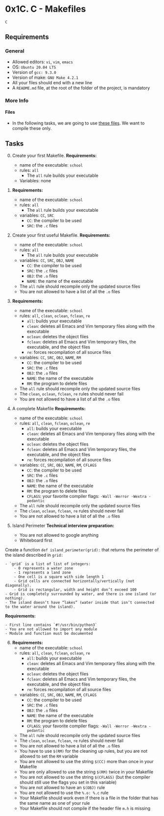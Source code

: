 # 0x1C. C - Makefiles
`C`

## Requirements
### General
- Allowed editors: `vi`, `vim`, `emacs`
- OS: `Ubuntu 20.04 LTS`
- Version of `gcc: 9.3.0`
- Version of make: `GNU Make 4.2.1`
- All your files should end with a new line
- A `README.md` file, at the root of the folder of the project, is mandatory

### More Info
#### Files
* In the following tasks, we are going to use [these files](https://github.com/alx-tools/0x1B.c). We want to compile these only.

## Tasks

0. Create your first Makefile.
__Requirements:__
	* name of the executable: `school`
	* rules: `all`
		- The `all` rule builds your executable
	* Variables: none


1.  __Requirements:__
	- name of the executable: `school`
	- rules: `all`
		- The `all`  rule builds your executable
	- variables: `CC`, `SRC`
		- `CC`: the compiler to be used
		- `SRC`: the `.c` files

2. Create your first useful Makefile.
__Requirements:__
	- name of the executable: `school`
	- rules: `all`
		- The `all` rule builds your executable
	- variables: `CC`, `SRC`, `OBJ`, `NAME`
		- `CC`: the compiler to be used
		- `SRC`: the `.c` files
		- `OBJ`: the `.o` files
		- `NAME`: the name of the executable
	- The `all` rule should recompile only the updated source files
	- You are not allowed to have a list of all the `.o` files

3. __Requirements:__
	- name of the executable: `school`
	- rules: `all`, `clean`, `oclean`, `fclean`, `re`
		- `all`: builds your executable
		- `clean`: deletes all Emacs and Vim temporary files along with the executable
		- `oclean`: deletes the object files
		- `fclean`: deletes all Emacs and Vim temporary files, the executable, and the object files
		- `re`: forces recompilation of all source files
	- variables: `CC`, `SRC`, `OBJ`, `NAME`, `RM`
		- `CC`: the compiler to be used
		- `SRC`: the `.c` files
		- `OBJ`: the `.o` files
		- `NAME`: the name of the executable
		- `RM`: the program to delete files
	- The `all` rule should recompile only the updated source files
	- The `clean`, `oclean`, `fclean`, `re` rules should never fail
	- You are not allowed to have a list of all the `.o` files

4. A complete Makefile
__Requirements:__
	- name of the executable: `school`
	- rules: `all`, `clean`, `fclean`, `oclean`, `re`
		- `all`: builds your executable
		- `clean`: deletes all Emacs and Vim temporary files along with the executable
		- `oclean`: deletes the object files
		- `fclean`: deletes all Emacs and Vim temporary files, the executable, and the object files
		- `re`: forces recompilation of all source files
	- variables: `CC`, `SRC`, `OBJ`, `NAME`, `RM`, `CFLAGS`
		- `CC`: the compiler to be used
		- `SRC`: the `.c` files
		- `OBJ`: the `.o` files
		- `NAME`: the name of the executable
		- `RM`: the program to delete files
		- `CFLAGS`: your favorite compiler flags: `-Wall -Werror -Wextra -pedantic`
	- The `all` rule should recompile only the updated source files
	- The `clean`, `oclean`, `fclean`, `re` rules should never fail
	- You are not allowed to have a list of all the `.o` files

5. Island Perimeter
__Technical interview preparation:__
	- You are not allowed to google anything
	- Whiteboard first

Create a function `def island_perimeter(grid):` that returns the perimeter of the island described in `grid:`

	- `grid` is a list of list of integers:
		- 0 represents a water zone
		- 1 represents a land zone
		- One cell is a square with side length 1
		- Grid cells are connected horizontally/vertically (not diagonally).
		- Grid is rectangular, width and height don’t exceed 100
	- Grid is completely surrounded by water, and there is one island (or nothing).
	- The island doesn’t have “lakes” (water inside that isn’t connected to the water around the island).

__Requirements:__

	- First line contains `#!/usr/bin/python3`
	- You are not allowed to import any module
	- Module and function must be documented

6. __Requirements:__
	- name of the executable: `school`
	- rules: `all`, `clean`, `fclean`, `oclean`, `re`
		- `all`: builds your executable
		- `clean`: deletes all Emacs and Vim temporary files along with the executable
		- `oclean`: deletes the object files
		- `fclean`: deletes all Emacs and Vim temporary files, the executable, and the object files
		- `re`: forces recompilation of all source files
	- variables: `CC`, `SRC`, `OBJ`, `NAME`, `RM`, `CFLAGS`
		- `CC`: the compiler to be used
		- `SRC`: the `.c` files
		- `OBJ`: the `.o` files
		- `NAME`: the name of the executable
		- `RM`: the program to delete files
		- `CFLAGS`: your favorite compiler flags: `-Wall -Werror -Wextra -pedantic`
	- The `all` rule should recompile only the updated source files
	- The `clean`, `oclean`, `fclean`, `re` rules should never fail
	- You are not allowed to have a list of all the `.o` files
	- You have to use `$(RM)` for the cleaning up rules, but you are not allowed to set the `RM` variable
	- You are not allowed to use the string `$(CC)` more than once in your Makefile
	- You are only allowed to use the string `$(RM)` twice in your Makefile
	- You are not allowed to use the string `$(CFLAGS)` (but the compiler should still use the flags you set in this variable)
	- You are not allowed to have an `$(OBJ)` rule
	- You are not allowed to use the `%.o: %.c` rule
	- Your Makefile should work even if there is a file in the folder that has the same name as one of your rule
	- Your Makefile should not compile if the header file `m.h` is missing
